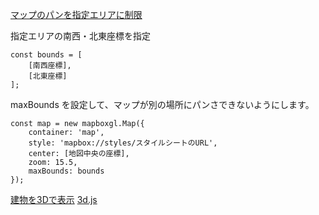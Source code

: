 [マップのパンを指定エリアに制限](https://docs.mapbox.com/jp/mapbox-gl-js/example/restrict-bounds/)

指定エリアの南西・北東座標を指定
```
const bounds = [
    [南西座標],
    [北東座標]
];
```

maxBounds を設定して、マップが別の場所にパンさできないようにします。
```
const map = new mapboxgl.Map({
    container: 'map',
    style: 'mapbox://styles/スタイルシートのURL',
    center: [地図中央の座標],
    zoom: 15.5,
    maxBounds: bounds
});
```

[建物を3Dで表示](https://docs.mapbox.com/jp/mapbox-gl-js/example/3d-buildings/)
[3d.js](www/js/3d.js)